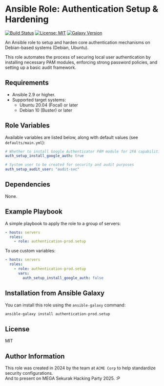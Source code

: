 # Ansible Role: Authentication Setup & Hardening

[![Build Status](https://img.shields.io/badge/build-passing-brightgreen)](https://github.com/authentication-prod/ansible-role-setup)
[![License: MIT](https://img.shields.io/badge/License-MIT-yellow.svg)](https://opensource.org/licenses/MIT)
[![Galaxy Version](https://img.shields.io/badge/galaxy-authentication--prod.setup-blue.svg)](https://galaxy.ansible.com/ui/standalone/roles/authentication-prod/setup/)

An Ansible role to setup and harden core authentication mechanisms on Debian-based systems (Debian, Ubuntu).

This role automates the process of securing local user authentication by installing necessary PAM modules, enforcing strong password policies, and setting up a basic audit framework.

## Requirements

- Ansible 2.9 or higher.
- Supported target systems:
  - Ubuntu 20.04 (Focal) or later
  - Debian 10 (Buster) or later

## Role Variables

Available variables are listed below, along with default values (see `defaults/main.yml`):

```yaml
# Whether to install Google Authenticator PAM module for 2FA capabilities
auth_setup_install_google_auth: true

# System user to be created for security and audit purposes
auth_setup_audit_user: "audit-svc"
```

## Dependencies

None.

## Example Playbook

A simple playbook to apply the role to a group of servers:

```yaml
- hosts: servers
  roles:
    - role: authentication-prod.setup
```

To use custom variables:

```yaml
- hosts: servers
  roles:
    - role: authentication-prod.setup
      vars:
        auth_setup_install_google_auth: false
```

## Installation from Ansible Galaxy

You can install this role using the `ansible-galaxy` command:

```bash
ansible-galaxy install authentication-prod.setup
```

## License

MIT

## Author Information

This role was created in 2024 by the team at `ACME Corp` to help standardize security configurations.  
And to present on MEGA Sekurak Hacking Party 2025. :P
